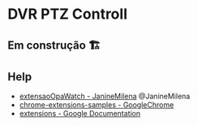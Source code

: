 # DVR PTZ Controll

## Em construção 🏗️

## Help

- [extensaoOpaWatch - JanineMilena](https://github.com/JanineMilena/extensaoOpaWatch) @JanineMilena
- [chrome-extensions-samples - GoogleChrome](https://github.com/GoogleChrome/chrome-extensions-samples)
- [extensions - Google Documentation](https://developer.chrome.com/docs/extensions/)
